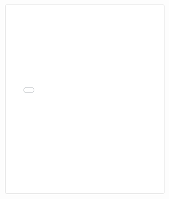 <iframe
  src="/static/export-obsidian-canvas/index.html?file=DDC-Canon/Events/Full_Timeline.canvas"
  width="100%"
  height="600"
  style="border:1px solid #ccc; border-radius:4px;"
></iframe>